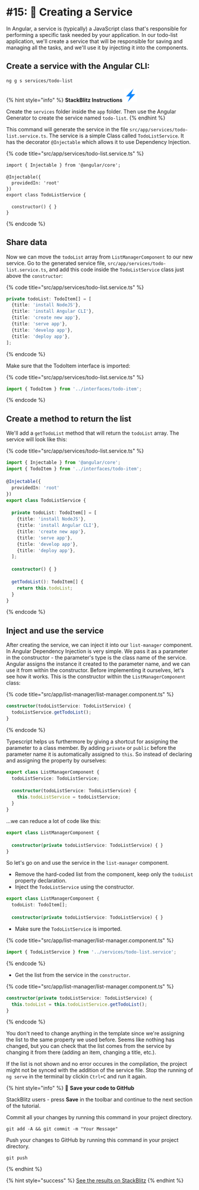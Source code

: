 # #15: 🔋 Creating a Service

In Angular, a service is (typically) a JavaScript class that's responsible for performing a specific task needed by your application. In our todo-list application, we'll create a service that will be responsible for saving and managing all the tasks, and we'll use it by injecting it into the components.

## Create a service with the Angular CLI:

```
ng g s services/todo-list
```

{% hint style="info" %}
**StackBlitz Instructions** ![](<../.gitbook/assets/stackblitz-hint (1) (2).svg>)

Create the `services` folder inside the `app` folder. Then use the Angular Generator to create the service named `todo-list`.
{% endhint %}

This command will generate the service in the file `src/app/services/todo-list.service.ts`. The service is a simple Class called `TodoListService`. It has the decorator `@Injectable` which allows it to use Dependency Injection.

{% code title="src/app/services/todo-list.service.ts" %}
```
import { Injectable } from '@angular/core';

@Injectable({
  providedIn: 'root'
})
export class TodoListService {

  constructor() { }
}
```
{% endcode %}

## Share data

Now we can move the `todoList` array from `ListManagerComponent` to our new service. Go to the generated service file, `src/app/services/todo-list.service.ts`, and add this code inside the `TodoListService` class just above the `constructor`:

{% code title="src/app/services/todo-list.service.ts" %}
```typescript
private todoList: TodoItem[] = [
  {title: 'install NodeJS'},
  {title: 'install Angular CLI'},
  {title: 'create new app'},
  {title: 'serve app'},
  {title: 'develop app'},
  {title: 'deploy app'},
];
```
{% endcode %}

Make sure that the TodoItem interface is imported:

{% code title="src/app/services/todo-list.service.ts" %}
```typescript
import { TodoItem } from '../interfaces/todo-item';
```
{% endcode %}

## Create a method to return the list

We'll add a `getTodoList` method that will return the `todoList` array. The service will look like this:

{% code title="src/app/services/todo-list.service.ts" %}
```typescript
import { Injectable } from '@angular/core';
import { TodoItem } from '../interfaces/todo-item';

@Injectable({
  providedIn: 'root'
})
export class TodoListService {

  private todoList: TodoItem[] = [
    {title: 'install NodeJS'},
    {title: 'install Angular CLI'},
    {title: 'create new app'},
    {title: 'serve app'},
    {title: 'develop app'},
    {title: 'deploy app'},
  ];

  constructor() { }

  getTodoList(): TodoItem[] {
    return this.todoList;
  }
}
```
{% endcode %}

## Inject and use the service

After creating the service, we can inject it into our `list-manager` component. In Angular Dependency Injection is very simple. We pass it as a parameter in the constructor - the parameter's type is the class name of the service. Angular assigns the instance it created to the parameter name, and we can use it from within the constructor. Before implementing it ourselves, let's see how it works. This is the constructor within the `ListManagerComponent` class:

{% code title="src/app/list-manager/list-manager.component.ts" %}
```typescript
constructor(todoListService: TodoListService) {
  todoListService.getTodoList();
}
```
{% endcode %}

Typescript helps us furthermore by giving a shortcut for assigning the parameter to a class member. By adding `private` or `public` before the parameter name it is automatically assigned to `this`. So instead of declaring and assigning the property by ourselves:

```typescript
export class ListManagerComponent {
  todoListService: TodoListService;

  constructor(todoListService: TodoListService) { 
    this.todoListService = todoListService;
  }
}
```

...we can reduce a lot of code like this:

```typescript
export class ListManagerComponent {

  constructor(private todoListService: TodoListService) { }
}
```

So let's go on and use the service in the `list-manager` component.

* Remove the hard-coded list from the component, keep only the `todoList` property declaration.
* Inject the `TodoListService` using the constructor.&#x20;

```typescript
export class ListManagerComponent {
  todoList: TodoItem[];

  constructor(private todoListService: TodoListService) { }
```

* Make sure the `TodoListService` is imported.

{% code title="src/app/list-manager/list-manager.component.ts" %}
```typescript
import { TodoListService } from '../services/todo-list.service';
```
{% endcode %}

* Get the list from the service in the `constructor`.

{% code title="src/app/list-manager/list-manager.component.ts" %}
```typescript
constructor(private todoListService: TodoListService) {
  this.todoList = this.todoListService.getTodoList();
}
```
{% endcode %}

You don't need to change anything in the template since we're assigning the list to the same property we used before. Seems like nothing has changed, but you can check that the list comes from the service by changing it from there (adding an item, changing a title, etc.).

If the list is not shown and no error occures in the compilation, the project might not be synced with the addition of the service file. Stop the running of `ng serve` in the terminal by clickin `Ctrl+C` and run it again.&#x20;

{% hint style="info" %}
💾 **Save your code to GitHub**

StackBlitz users - press **Save** in the toolbar and continue to the next section of the tutorial.

Commit all your changes by running this command in your project directory.

```
git add -A && git commit -m "Your Message"
```

Push your changes to GitHub by running this command in your project directory.

```
git push
```
{% endhint %}

{% hint style="success" %}
[See the results on StackBlitz](https://stackblitz.com/github/ng-girls/todo-list-tutorial/tree/master/examples/0\_15-creating-a-service)
{% endhint %}
